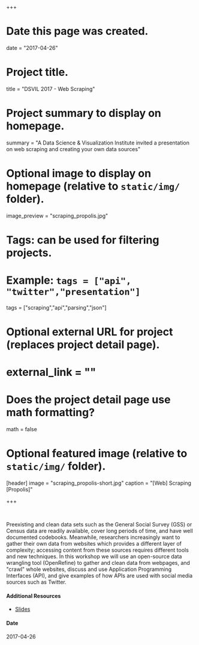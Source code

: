 +++
# Date this page was created.
date = "2017-04-26"

# Project title.
title = "DSVIL 2017 - Web Scraping"

# Project summary to display on homepage.
summary = "A Data Science & Visualization Institute invited a presentation on web scraping and creating your own data sources"

# Optional image to display on homepage (relative to `static/img/` folder).
image_preview = "scraping_propolis.jpg"

# Tags: can be used for filtering projects.
# Example: `tags = ["api", "twitter","presentation"]`
tags = ["scraping","api","parsing","json"]

# Optional external URL for project (replaces project detail page).
# external_link = ""

# Does the project detail page use math formatting?
math = false

# Optional featured image (relative to `static/img/` folder).
[header]
image = "scraping_propolis-short.jpg"
caption = "[Web] Scraping [Propolis]"

+++

&nbsp;

Preexisting and clean data sets such as the General Social Survey (GSS) 
or Census data are readily available, cover long periods of time, 
and have well documented codebooks. Meanwhile, researchers increasingly want 
to gather their own data from websites which provides a different 
layer of complexity; accessing content from these sources requires different 
tools and new techniques.  In this workshop we will use an open-source data 
wrangling tool (OpenRefine) to gather and clean data from webpages, 
and "crawl" whole websites, discuss and use Application 
Programming Interfaces (API), and give examples of how 
APIs are used with social media sources such as Twitter.


#### Additional Resources

- [Slides](//custom/dsvil2017/slides.html) 

#### Date
2017-04-26

